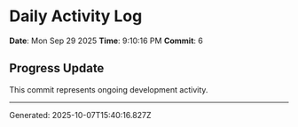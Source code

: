 # Daily Activity Log

**Date**: Mon Sep 29 2025
**Time**: 9:10:16 PM
**Commit**: 6

## Progress Update

This commit represents ongoing development activity.

---
Generated: 2025-10-07T15:40:16.827Z
